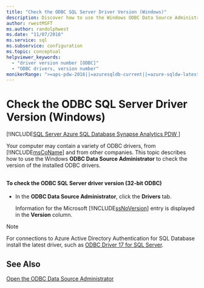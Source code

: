 ```yaml
---
title: "Check the ODBC SQL Server Driver Version (Windows)"
description: Discover how to use the Windows ODBC Data Source Administrator to check the version of the ODBC drivers that are installed on your computer.
author: rwestMSFT
ms.author: randolphwest
ms.date: "11/07/2016"
ms.service: sql
ms.subservice: configuration
ms.topic: conceptual
helpviewer_keywords:
  - "driver version number [ODBC]"
  - "ODBC drivers, version number"
monikerRange: ">=aps-pdw-2016||=azuresqldb-current||=azure-sqldw-latest||>=sql-server-2016||>=sql-server-linux-2017"
---
```

# Check the ODBC SQL Server Driver Version (Windows)
[!INCLUDE[SQL Server Azure SQL Database Synapse Analytics PDW ](../../includes/applies-to-version/sql-asdb-asdbmi-asa-pdw.md)]

  Your computer may contain a variety of ODBC drivers, from [!INCLUDE[msCoName](../../includes/msconame-md.md)] and from other companies. This topic describes how to use the Windows **ODBC Data Source Administrator** to check the version of the installed ODBC drivers.  
  
##  <a name="SSMSProcedure"></a>  
  
#### To check the ODBC SQL Server driver version (32-bit ODBC)  
  
-   In the **ODBC Data Source Administrator**, click the **Drivers** tab.  
  
     Information for the Microsoft [!INCLUDE[ssNoVersion](../../includes/ssnoversion-md.md)] entry is displayed in the **Version** column.  


> [!NOTE]  
>  For connections to Azure Active Directory Authentication for SQL Database install the latest driver, such as [ODBC Driver 17 for SQL Server](../../connect/odbc/download-odbc-driver-for-sql-server.md).   

  
## See Also  
 [Open the ODBC Data Source Administrator](../../database-engine/configure-windows/open-the-odbc-data-source-administrator.md)  
  
